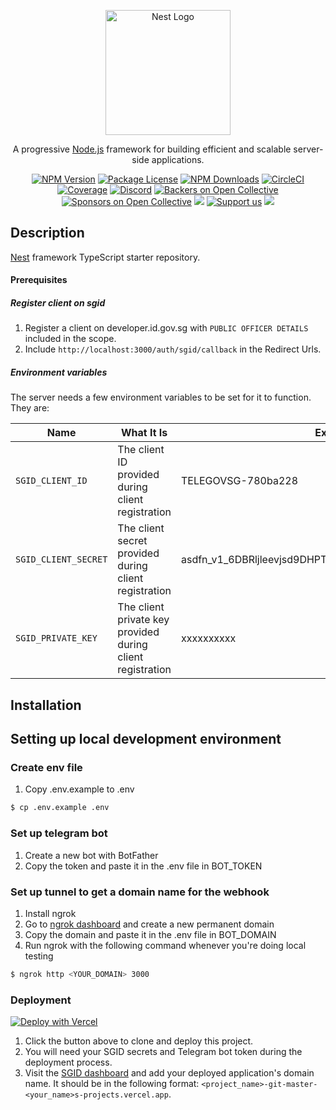 <p align="center">
  <a href="http://nestjs.com/" target="blank"><img src="https://nestjs.com/img/logo-small.svg" width="200" alt="Nest Logo" /></a>
</p>

[circleci-image]: https://img.shields.io/circleci/build/github/nestjs/nest/master?token=abc123def456
[circleci-url]: https://circleci.com/gh/nestjs/nest

  <p align="center">A progressive <a href="http://nodejs.org" target="_blank">Node.js</a> framework for building efficient and scalable server-side applications.</p>
    <p align="center">
<a href="https://www.npmjs.com/~nestjscore" target="_blank"><img src="https://img.shields.io/npm/v/@nestjs/core.svg" alt="NPM Version" /></a>
<a href="https://www.npmjs.com/~nestjscore" target="_blank"><img src="https://img.shields.io/npm/l/@nestjs/core.svg" alt="Package License" /></a>
<a href="https://www.npmjs.com/~nestjscore" target="_blank"><img src="https://img.shields.io/npm/dm/@nestjs/common.svg" alt="NPM Downloads" /></a>
<a href="https://circleci.com/gh/nestjs/nest" target="_blank"><img src="https://img.shields.io/circleci/build/github/nestjs/nest/master" alt="CircleCI" /></a>
<a href="https://coveralls.io/github/nestjs/nest?branch=master" target="_blank"><img src="https://coveralls.io/repos/github/nestjs/nest/badge.svg?branch=master#9" alt="Coverage" /></a>
<a href="https://discord.gg/G7Qnnhy" target="_blank"><img src="https://img.shields.io/badge/discord-online-brightgreen.svg" alt="Discord"/></a>
<a href="https://opencollective.com/nest#backer" target="_blank"><img src="https://opencollective.com/nest/backers/badge.svg" alt="Backers on Open Collective" /></a>
<a href="https://opencollective.com/nest#sponsor" target="_blank"><img src="https://opencollective.com/nest/sponsors/badge.svg" alt="Sponsors on Open Collective" /></a>
  <a href="https://paypal.me/kamilmysliwiec" target="_blank"><img src="https://img.shields.io/badge/Donate-PayPal-ff3f59.svg"/></a>
    <a href="https://opencollective.com/nest#sponsor"  target="_blank"><img src="https://img.shields.io/badge/Support%20us-Open%20Collective-41B883.svg" alt="Support us"></a>
  <a href="https://twitter.com/nestframework" target="_blank"><img src="https://img.shields.io/twitter/follow/nestframework.svg?style=social&label=Follow"></a>
</p>
  <!--[![Backers on Open Collective](https://opencollective.com/nest/backers/badge.svg)](https://opencollective.com/nest#backer)
  [![Sponsors on Open Collective](https://opencollective.com/nest/sponsors/badge.svg)](https://opencollective.com/nest#sponsor)-->

## Description

[Nest](https://github.com/nestjs/nest) framework TypeScript starter repository.

#### Prerequisites

##### Register client on sgid

1. Register a client on developer.id.gov.sg with `PUBLIC OFFICER DETAILS` included in the scope.
2. Include `http://localhost:3000/auth/sgid/callback` in the Redirect Urls.

##### Environment variables

The server needs a few environment variables to be set for it to function. They are:

| Name                 | What It Is                                                 | Example                                               |
| -------------------- | ---------------------------------------------------------- | ----------------------------------------------------- |
| `SGID_CLIENT_ID`     | The client ID provided during client registration          | TELEGOVSG-780ba228                                    |
| `SGID_CLIENT_SECRET` | The client secret provided during client registration      | asdfn_v1_6DBRljleevjsd9DHPThsKDVDSenssCwW9zfA8W2ddf/T |
| `SGID_PRIVATE_KEY`   | The client private key provided during client registration | xxxxxxxxxx                                            |

## Installation

## Setting up local development environment

### Create env file

1. Copy .env.example to .env

```bash
$ cp .env.example .env
```

### Set up telegram bot

1. Create a new bot with BotFather
2. Copy the token and paste it in the .env file in BOT_TOKEN

### Set up tunnel to get a domain name for the webhook

1. Install ngrok
2. Go to [ngrok dashboard](https://dashboard.ngrok.com/cloud-edge/domains) and create a new permanent domain
3. Copy the domain and paste it in the .env file in BOT_DOMAIN
4. Run ngrok with the following command whenever you're doing local testing

```bash
$ ngrok http <YOUR_DOMAIN> 3000
```

### Deployment

[![Deploy with Vercel](https://vercel.com/button)](https://vercel.com/new/clone?repository-url=https%3A%2F%2Fgithub.com%2Forangekjc%2F123%2Ftree%2Fmaster&env=SGID_CLIENT_ID,SGID_CLIENT_SECRET,SGID_PRIVATE_KEY,BOT_TOKEN,DATABASE_URL)

1. Click the button above to clone and deploy this project.
2. You will need your SGID secrets and Telegram bot token during the deployment process.
3. Visit the [SGID dashboard](https://developer.id.gov.sg/dashboard) and add your deployed application's domain name. It should be in the following format: `<project_name>-git-master-<your_name>s-projects.vercel.app`.
